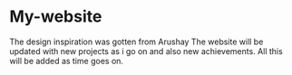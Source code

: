 # My-website
The design inspiration was gotten from Arushay
The website will be updated with new projects as i go on and also new achievements. All this will be added as time goes on.
